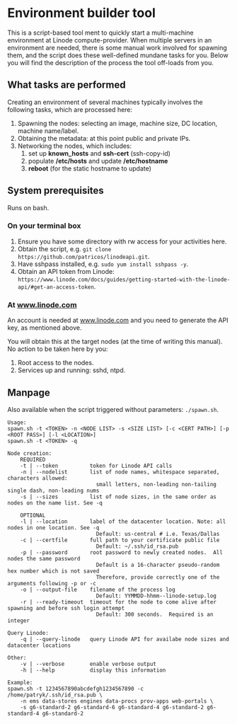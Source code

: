 # Environment builder tool

This is a script-based tool ment to quickly start a multi-machine environment at Linode compute-provider.  When multiple servers in an environment are needed, there is some manual work involved for spawning them, and the script does these well-defined mundane tasks for you.  Below you will find the description of the process the tool off-loads from you.

## What tasks are performed

Creating an environment of several machines typically involves the following tasks, which are processed here:

1. Spawning the nodes: selecting an image, machine size, DC location, machine name/label.
1. Obtaining the metadata:  at this point public and private IPs.
1. Networking the nodes, which includes:
   1. set up **known_hosts** and **ssh-cert** (ssh-copy-id)
   1. populate **/etc/hosts** and update **/etc/hostname**
   1. **reboot** (for the static hostname to update)
  
## System prerequisites

Runs on bash.

### On your terminal box

1. Ensure you have some directory with rw access for your activities here.
1. Obtain the script, e.g. `git clone https://github.com/patricos/linodeapi.git`.
1. Have sshpass installed, e.g. `sudo yum install sshpass -y`.
1. Obtain an API token from Linode: `https://www.linode.com/docs/guides/getting-started-with-the-linode-api/#get-an-access-token`.

### At www.linode.com

An account is needed at www.linode.com and you need to generate the API key, as mentioned above.

You will obtain this at the target nodes (at the time of writing this manual).  No action to be taken here by you:

1. Root access to the nodes.
1. Services up and running: sshd, ntpd.

## Manpage

Also available when the script triggered without parameters: `./spawn.sh`.

```
Usage:
spawn.sh -t <TOKEN> -n <NODE LIST> -s <SIZE LIST> [-c <CERT PATH>] [-p <ROOT PASS>] [-l <LOCATION>]
spawn.sh -t <TOKEN> -q

Node creation:
    REQUIRED
    -t | --token          token for Linode API calls
    -n | --nodelist       list of node names, whitespace separated, characters allowed:
                            small letters, non-leading non-tailing single dash, non-leading nums
    -s | --sizes          list of node sizes, in the same order as nodes on the name list. See -q

    OPTIONAL
    -l | --location       label of the datacenter location. Note: all nodes in one location. See -q
                            Default: us-central # i.e. Texas/Dallas
    -c | --certfile       full path to your certificate public file
                            Default: ~/.ssh/id_rsa.pub
    -p | --password       root password to newly created nodes.  All nodes the same password
                            Default is a 16-character pseudo-random hex number which is not saved
                            Therefore, provide correctly one of the arguments following -p or -c
    -o | --output-file    filename of the process log
                            Default: YYMMDD-hhmm--linode-setup.log
    -r | --ready-timeout  timeout for the node to come alive after spawning and before ssh login attempt
                            Default: 300 seconds.  Required is an integer

Query Linode:
    -q | --query-linode   query Linode API for availabe node sizes and datacenter locations

Other:
    -v | --verbose        enable verbose output
    -h | --help           display this information

Example:
spawn.sh -t 1234567890abcdefgh1234567890 -c /home/patryk/.ssh/id_rsa.pub \
    -n ems data-stores engines data-procs prov-apps web-portals \
    -s g6-standard-2 g6-standard-6 g6-standard-4 g6-standard-2 g6-standard-4 g6-standard-2
```